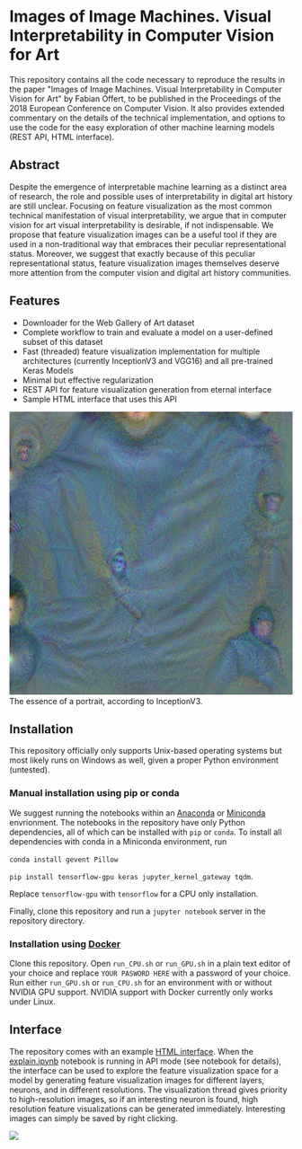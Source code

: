 # Images of Image Machines. Visual Interpretability in Computer Vision for Art

This repository contains all the code necessary to reproduce the results in the paper "Images of Image Machines. Visual Interpretability in Computer Vision for Art" by Fabian Offert, to be published in the Proceedings of the 2018 European Conference on Computer Vision. It also provides extended commentary on the details of the technical implementation, and options to use the code for the easy exploration of other machine learning models (REST API, HTML interface).

## Abstract

Despite the emergence of interpretable machine learning as a distinct area of research, the role and possible uses of interpretability in digital art history are still unclear. Focusing on feature visualization as the most common technical manifestation of visual interpretability, we argue that in computer vision for art visual interpretability is desirable, if not indispensable. We propose that feature visualization images can be a useful tool if they are used in a non-traditional way that embraces their peculiar representational status. Moreover, we suggest that exactly because of this peculiar representational status, feature visualization images themselves deserve more attention from the computer vision and digital art history communities.

## Features

- Downloader for the Web Gallery of Art dataset
- Complete workflow to train and evaluate a model on a user-defined subset of this dataset
- Fast (threaded) feature visualization implementation for multiple architectures (currently InceptionV3 and VGG16) and all pre-trained Keras Models
- Minimal but effective regularization
- REST API for feature visualization generation from eternal interface
- Sample HTML interface that uses this API

![](0.jpg)
The essence of a portrait, according to InceptionV3.

## Installation

This repository officially only supports Unix-based operating systems but most likely runs on Windows as well, given a proper Python environment (untested).

### Manual installation using pip or conda

We suggest running the notebooks within an [Anaconda](https://www.anaconda.com/download) or [Miniconda](https://conda.io/miniconda.html) envrionment. The notebooks in the repository have only Python dependencies, all of which can be installed with `pip` or `conda`. To install all dependencies with conda in a Miniconda environment, run

`conda install gevent Pillow`

`pip install tensorflow-gpu keras jupyter_kernel_gateway tqdm`.

Replace `tensorflow-gpu` with `tensorflow` for a CPU only installation. 

Finally, clone this repository and run a `jupyter notebook` server in the repository directory.

### Installation using [Docker](https://www.docker.com/)

Clone this repository. Open `run_CPU.sh` or `run_GPU.sh` in a plain text editor of your choice and replace `YOUR PASWORD HERE` with a password of your choice. Run either `run_GPU.sh` or `run_CPU.sh` for an environment with or without NVIDIA GPU support. NVIDIA support with Docker currently only works under Linux.

## Interface

The repository comes with an example [HTML interface](interface.html). When the [explain.ipynb](explain.ipynb) notebook is running in API mode (see notebook for details), the interface can be used to explore the feature visualization space for a model by generating feature visualization images for different layers, neurons, and in different resolutions. The visualization thread gives priority to high-resolution images, so if an interesting neuron is found, high resolution feature visualizations can be generated immediately. Interesting images can simply be saved by right clicking.

![](interface.gif)